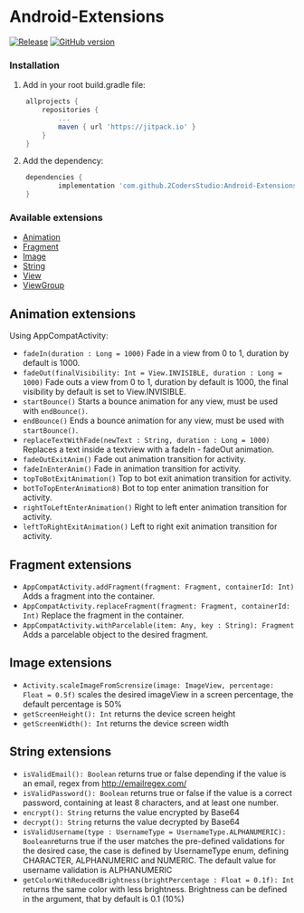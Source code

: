 # Android-Extensions

[![Release](https://jitpack.io/v/2CodersStudio/Android-Extensions.svg)](https://jitpack.io/#2CodersStudio/Android-Extensions)
[![GitHub version](https://badge.fury.io/gh/2CodersStudio%2FAndroid-Extensions.svg)](https://badge.fury.io/gh/2CodersStudio%2FAndroid-Extensions)
### Installation

1. Add in your root build.gradle file:

```gradle
	allprojects {
		repositories {
			...
			maven { url 'https://jitpack.io' }
		}
	}
```

2. Add the dependency:

```gradle
	dependencies {
	        implementation 'com.github.2CodersStudio:Android-Extensions:v0.9.1'
	}
```

### Available extensions
* [Animation](#animation-extensions)
* [Fragment](#fragment-extensions)
* [Image](#image-extensions)
* [String](#string-extensions)
* [View](#view-extensions)
* [ViewGroup](#viewgroup-extensions)

## Animation extensions
Using AppCompatActivity:

- `fadeIn(duration : Long = 1000)` Fade in a view from 0 to 1, duration by default is 1000.
- `fadeOut(finalVisibility: Int = View.INVISIBLE, duration : Long = 1000)` Fade outs a view from 0 to 1, duration by default is 1000, the final visibility by default is set to View.INVISIBLE.
- `startBounce()` Starts a bounce animation for any view, must be used with `endBounce()`.
- `endBounce()` Ends a bounce animation for any view, must be used with `startBounce()`.
- `replaceTextWithFade(newText : String, duration : Long = 1000)` Replaces a text inside a textview with a fadeIn - fadeOut animation.
- `fadeOutExitAnim()` Fade out animation transition for activity.
- `fadeInEnterAnim()` Fade in animation transition for activity.
- `topToBotExitAnimation()` Top to bot exit animation transition for activity.
- `botToTopEnterAnimation8)` Bot to top enter animation transition for activity.
- `rightToLeftEnterAnimation()` Right to left enter animation transition for activity.
- `leftToRightExitAnimation()` Left to right exit animation transition for activity.

## Fragment extensions
- `AppCompatActivity.addFragment(fragment: Fragment, containerId: Int)` Adds a fragment into the container.
- `AppCompatActivity.replaceFragment(fragment: Fragment, containerId: Int)` Replace the fragment in the container.
- `AppCompatActivity.withParcelable(item: Any, key : String): Fragment` Adds a parcelable object to the desired fragment.

## Image extensions
- `Activity.scaleImageFromScrensize(image: ImageView, percentage: Float = 0.5f)` scales the desired imageView in a screen percentage, the default percentage is 50%
- `getScreenHeight(): Int` returns the device screen height
- `getScreenWidth(): Int` returns the device screen width

## String extensions
- `isValidEmail(): Boolean` returns true or false depending if the value is an email, regex from http://emailregex.com/
- `isValidPassword(): Boolean` returns true or false if the value is a correct password, containing at least 8 characters, and at least one number.
- `encrypt(): String` returns the value encrypted by Base64
- `decrypt(): String` returns the value decrypted by Base64
- `isValidUsername(type : UsernameType = UsernameType.ALPHANUMERIC): Boolean`returns true if the user matches the pre-defined validations for the desired case, the case is defined by UsernameType enum, defining CHARACTER, ALPHANUMERIC and NUMERIC. The default value for username validation is ALPHANUMERIC
- `getColorWithReducedBrightness(brightPercentage : Float = 0.1f): Int` returns the same color with less brightness. Brightness can be defined in the argument, that by default is 0.1 (10%)
